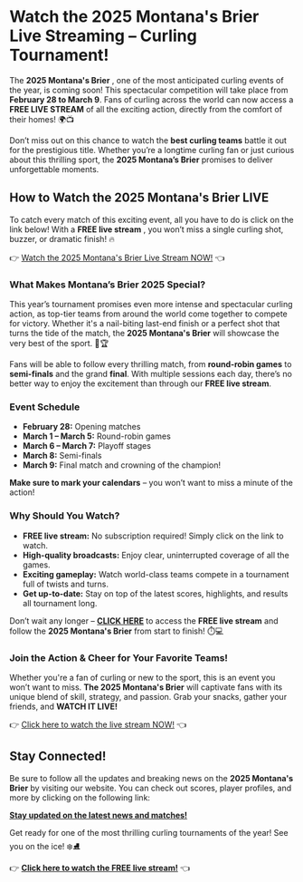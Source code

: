# Watch the 2025 Montana's Brier Live Streaming – Curling Tournament!

The **2025 Montana's Brier** , one of the most anticipated curling events of the year, is coming soon! This spectacular competition will take place from **February 28 to March 9**. Fans of curling across the world can now access a **FREE LIVE STREAM** of all the exciting action, directly from the comfort of their homes! 🌍📺

Don’t miss out on this chance to watch the **best curling teams** battle it out for the prestigious title. Whether you’re a longtime curling fan or just curious about this thrilling sport, the **2025 Montana’s Brier** promises to deliver unforgettable moments.

## How to Watch the 2025 Montana's Brier LIVE

To catch every match of this exciting event, all you have to do is click on the link below! With a **FREE live stream** , you won’t miss a single curling shot, buzzer, or dramatic finish! 🔥

👉 [Watch the 2025 Montana's Brier Live Stream NOW!](https://tinyurl.com/livestreamfreeo?st=2025montanasbrier&si=gh) 👈

### What Makes Montana’s Brier 2025 Special?

This year’s tournament promises even more intense and spectacular curling action, as top-tier teams from around the world come together to compete for victory. Whether it's a nail-biting last-end finish or a perfect shot that turns the tide of the match, the **2025 Montana's Brier** will showcase the very best of the sport. 💪🏆

Fans will be able to follow every thrilling match, from **round-robin games** to **semi-finals** and the grand **final**. With multiple sessions each day, there’s no better way to enjoy the excitement than through our **FREE live stream**.

### Event Schedule

- **February 28:** Opening matches
- **March 1 – March 5:** Round-robin games
- **March 6 – March 7:** Playoff stages
- **March 8:** Semi-finals
- **March 9:** Final match and crowning of the champion!

**Make sure to mark your calendars** – you won’t want to miss a minute of the action!

### Why Should You Watch?

- **FREE live stream:** No subscription required! Simply click on the link to watch.
- **High-quality broadcasts:** Enjoy clear, uninterrupted coverage of all the games.
- **Exciting gameplay:** Watch world-class teams compete in a tournament full of twists and turns.
- **Get up-to-date:** Stay on top of the latest scores, highlights, and results all tournament long.

Don’t wait any longer – [**CLICK HERE**](https://tinyurl.com/livestreamfreeo?st=2025montanasbrier&si=gh) to access the **FREE live stream** and follow the **2025 Montana's Brier** from start to finish! ⏱️💻

### Join the Action & Cheer for Your Favorite Teams!

Whether you're a fan of curling or new to the sport, this is an event you won’t want to miss. **The 2025 Montana's Brier** will captivate fans with its unique blend of skill, strategy, and passion. Grab your snacks, gather your friends, and **WATCH IT LIVE!**

👉 [Click here to watch the live stream NOW!](https://tinyurl.com/livestreamfreeo?st=2025montanasbrier&si=gh) 👈

## Stay Connected!

Be sure to follow all the updates and breaking news on the **2025 Montana's Brier** by visiting our website. You can check out scores, player profiles, and more by clicking on the following link:

[**Stay updated on the latest news and matches!**](https://tinyurl.com/livestreamfreeo?st=2025montanasbrier&si=gh)

Get ready for one of the most thrilling curling tournaments of the year! See you on the ice! ❄️⛸️

👉 [**Click here to watch the FREE live stream!**](https://tinyurl.com/livestreamfreeo?st=2025montanasbrier&si=gh) 👈
